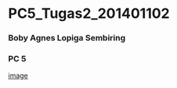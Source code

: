 # PC5_Tugas2_201401102
### Boby Agnes Lopiga Sembiring
### PC 5

[image](https://github.com/BobySembiring/PC5_Tugas2_201401102/blob/main/Screenshot(2).png)
